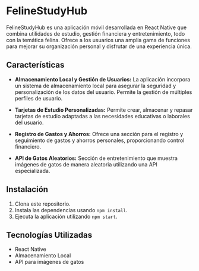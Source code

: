# FelineStudyHub

FelineStudyHub es una aplicación móvil desarrollada en React Native que combina utilidades de estudio, gestión financiera y entretenimiento, todo con la temática felina. Ofrece a los usuarios una amplia gama de funciones para mejorar su organización personal y disfrutar de una experiencia única.

## Características

- **Almacenamiento Local y Gestión de Usuarios:** La aplicación incorpora un sistema de almacenamiento local para asegurar la seguridad y personalización de los datos del usuario. Permite la gestión de múltiples perfiles de usuario.
  
- **Tarjetas de Estudio Personalizadas:** Permite crear, almacenar y repasar tarjetas de estudio adaptadas a las necesidades educativas o laborales del usuario.

- **Registro de Gastos y Ahorros:** Ofrece una sección para el registro y seguimiento de gastos y ahorros personales, proporcionando control financiero.

- **API de Gatos Aleatorios:** Sección de entretenimiento que muestra imágenes de gatos de manera aleatoria utilizando una API especializada.

## Instalación

1. Clona este repositorio.
2. Instala las dependencias usando `npm install`.
3. Ejecuta la aplicación utilizando `npm start`.

## Tecnologías Utilizadas

- React Native
- Almacenamiento Local
- API para imágenes de gatos
